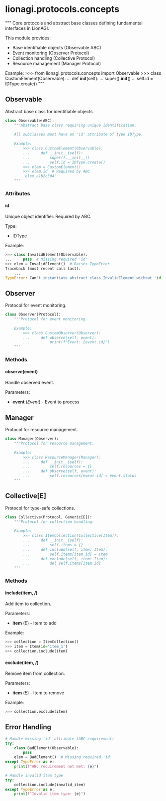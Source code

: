 # lionagi.protocols.concepts

"""
Core protocols and abstract base classes defining fundamental interfaces in LionAGI.

This module provides:
- Base identifiable objects (Observable ABC)
- Event monitoring (Observer Protocol)
- Collection handling (Collective Protocol)
- Resource management (Manager Protocol)

Example:
    >>> from lionagi.protocols.concepts import Observable
    >>> class CustomElement(Observable):
    ...     def __init__(self):
    ...         super().__init__()
    ...         self.id = IDType.create()
"""

## Observable

Abstract base class for identifiable objects.

```python
class Observable(ABC):
    """Abstract base class requiring unique identification.
    
    All subclasses must have an 'id' attribute of type IDType.
    
    Example:
        >>> class CustomElement(Observable):
        ...     def __init__(self):
        ...         super().__init__()
        ...         self.id = IDType.create()
        >>> elem = CustomElement()
        >>> elem.id  # Required by ABC
        'elem_a1b2c3d4'
    """
```

### Attributes

#### id
Unique object identifier. Required by ABC.

Type:
- IDType

Example:
```python
>>> class InvalidElement(Observable):
...     pass  # Missing required 'id'
>>> elem = InvalidElement()  # Raises TypeError
Traceback (most recent call last):
    ...
TypeError: Can't instantiate abstract class InvalidElement without 'id' attribute
```

## Observer

Protocol for event monitoring.

```python
class Observer(Protocol):
    """Protocol for event monitoring.
    
    Example:
        >>> class CustomObserver(Observer):
        ...     def observe(self, event):
        ...         print(f"Event: {event.id}")
    """
```

### Methods

#### observe(event)
Handle observed event.

Parameters:
- **event** (*Event*) - Event to process

## Manager

Protocol for resource management.

```python
class Manager(Observer):
    """Protocol for resource management.
    
    Example:
        >>> class ResourceManager(Manager):
        ...     def __init__(self):
        ...         self.resources = {}
        ...     def observe(self, event):
        ...         self.resources[event.id] = event.status
    """
```

## Collective[E]

Protocol for type-safe collections.

```python
class Collective(Protocol, Generic[E]):
    """Protocol for collection handling.
    
    Example:
        >>> class ItemCollection(Collective[Item]):
        ...     def __init__(self):
        ...         self.items = {}
        ...     def include(self, item: Item):
        ...         self.items[item.id] = item
        ...     def exclude(self, item: Item):
        ...         del self.items[item.id]
    """
```

### Methods

#### include(item, /)
Add item to collection.

Parameters:
- **item** (*E*) - Item to add

Example:
```python
>>> collection = ItemCollection()
>>> item = Item(id='item_1')
>>> collection.include(item)
```

#### exclude(item, /)
Remove item from collection.

Parameters:
- **item** (*E*) - Item to remove

Example:
```python
>>> collection.exclude(item)
```

## Error Handling

```python
# Handle missing 'id' attribute (ABC requirement)
try:
    class BadElement(Observable):
        pass
    elem = BadElement()  # Missing required 'id'
except TypeError as e:
    print(f"ABC requirement not met: {e}")

# Handle invalid item type
try:
    collection.include(invalid_item)
except TypeError as e:
    print(f"Invalid item type: {e}")
```
